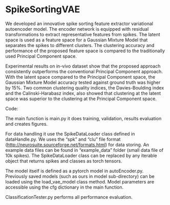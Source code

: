 # SpikeSortingVAE

We developed an innovative spike sorting feature extractor variational autoencoder model. The encoder network is equipped with residual transformations to extract representative features from spikes. The latent space is used as a feature space for a Gaussian Mixture Model that separates the spikes to different clusters. The clustering accuracy and performance of the proposed feature space is compared to the traditionally used Principal Component space. 

Experimental results on in-vivo dataset show that the proposed approach consistently outperforms the conventional Principal Component approach. With the latent space compared to the Principal Component space, the Gaussian Mixture Model accuracy tested against ground truth was higher by 15%. Two common clustering quality indices, the Davies-Boulding index and the Calinski-Harabasz index, also showed that clustering at the latent space was superior to the clustering at the Principal Component space.

Code:

The main function is main.py it does training, validation, results evaluation and creates figures.

For data handling it use the SpikeDataLoader class defined in dataHandle.py. We uses the “spk” and “clu” file format (http://neurosuite.sourceforge.net/formats.html) for data storing. An example data files can be found in “example_data” folder (small data file of 10k spikes). The SpikeDataLoader class can be replaced by any iterable object that returns spikes and classes as torch tensors.

The model itself is defined as a pytorch model in autoEncoder.py. Previously saved models (such as ours in model sub-directory) can be loaded using the load_vae_model class method. Model parameters are accessible using the cfg dictionary in the main function.

ClassificationTester.py performs all performance evaluation.
